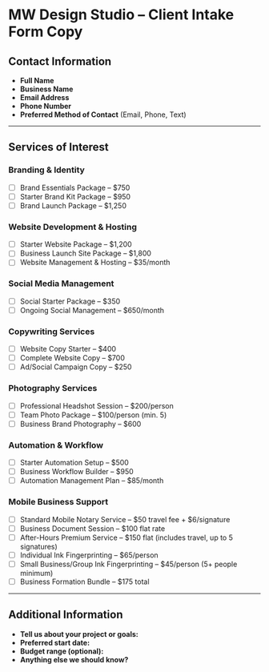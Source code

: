 # MW Design Studio – Client Intake Form Copy

## Contact Information  
- **Full Name**  
- **Business Name**  
- **Email Address**  
- **Phone Number**  
- **Preferred Method of Contact** (Email, Phone, Text)  

---

## Services of Interest  

### Branding & Identity  
- ☐ Brand Essentials Package – $750  
- ☐ Starter Brand Kit Package – $950  
- ☐ Brand Launch Package – $1,250  

### Website Development & Hosting  
- ☐ Starter Website Package – $1,200  
- ☐ Business Launch Site Package – $1,800  
- ☐ Website Management & Hosting – $35/month  

### Social Media Management  
- ☐ Social Starter Package – $350  
- ☐ Ongoing Social Management – $650/month  

### Copywriting Services  
- ☐ Website Copy Starter – $400  
- ☐ Complete Website Copy – $700  
- ☐ Ad/Social Campaign Copy – $250  

### Photography Services  
- ☐ Professional Headshot Session – $200/person  
- ☐ Team Photo Package – $100/person (min. 5)  
- ☐ Business Brand Photography – $600  

### Automation & Workflow  
- ☐ Starter Automation Setup – $500  
- ☐ Business Workflow Builder – $950  
- ☐ Automation Management Plan – $85/month  

### Mobile Business Support  
- ☐ Standard Mobile Notary Service – $50 travel fee + $6/signature  
- ☐ Business Document Session – $100 flat rate  
- ☐ After-Hours Premium Service – $150 flat (includes travel, up to 5 signatures)  
- ☐ Individual Ink Fingerprinting – $65/person  
- ☐ Small Business/Group Ink Fingerprinting – $45/person (5+ people minimum)  
- ☐ Business Formation Bundle – $175 total  

---

## Additional Information  
- **Tell us about your project or goals:**  
- **Preferred start date:**  
- **Budget range (optional):**  
- **Anything else we should know?**

